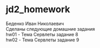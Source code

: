 # jd2_homework
Беденко Иван Николаевич <br>
Сделаны следующие домашние задания <br>
hw01 - Тема Сервлеты задание 8 <br>
hw02 - Тема Сервлеты задание 9 <br>
